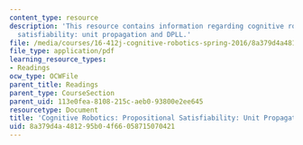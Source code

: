 ```yaml
---
content_type: resource
description: 'This resource contains information regarding cognitive robotics: Propositional
  satisfiability: unit propagation and DPLL.'
file: /media/courses/16-412j-cognitive-robotics-spring-2016/8a379d4a481295b04f66058715070421_MIT16_412JS16_Readings2P3.pdf
file_type: application/pdf
learning_resource_types:
- Readings
ocw_type: OCWFile
parent_title: Readings
parent_type: CourseSection
parent_uid: 113e0fea-8108-215c-aeb0-93800e2ee645
resourcetype: Document
title: 'Cognitive Robotics: Propositional Satisfiability: Unit Propagation and DPLL'
uid: 8a379d4a-4812-95b0-4f66-058715070421
---
```

